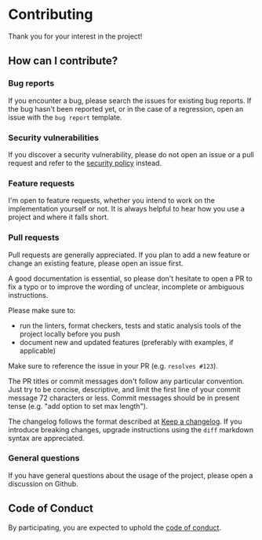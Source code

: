 # Contributing

Thank you for your interest in the project!

## How can I contribute?

### Bug reports

If you encounter a bug, please search the issues for existing bug reports. If
the bug hasn't been reported yet, or in the case of a regression, open an issue
with the `bug report` template.

### Security vulnerabilities

If you discover a security vulnerability, please do not open an issue or a pull
request and refer to the [security policy](SECURITY.md) instead.

### Feature requests

I'm open to feature requests, whether you intend to work on the implementation
yourself or not. It is always helpful to hear how you use a project and where
it falls short.

### Pull requests

Pull requests are generally appreciated. If you plan to add a new feature or
change an existing feature, please open an issue first.

A good documentation is essential, so please don't hesitate to open a PR to fix
a typo or to improve the wording of unclear, incomplete or ambiguous
instructions.

Please make sure to:

- run the linters, format checkers, tests and static analysis tools of the
  project locally before you push
- document new and updated features (preferably with examples, if applicable)

Make sure to reference the issue in your PR (e.g. `resolves #123`).

The PR titles or commit messages don't follow any particular convention. Just
try to be concise, descriptive, and limit the first line of your commit message
72 characters or less. Commit messages should be in present tense
(e.g. "add option to set max length").

The changelog follows the format described at
[Keep a changelog](https://keepachangelog.com). If you introduce breaking
changes, upgrade instructions using the `diff` markdown syntax are appreciated.

### General questions

If you have general questions about the usage of the project, please open a
discussion on Github.

## Code of Conduct

By participating, you are expected to uphold the
[code of conduct](CODE_OF_CONDUCT.md).
